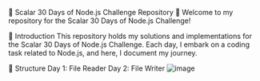 🚀 Scalar 30 Days of Node.js Challenge Repository 🚀
Welcome to my repository for the Scalar 30 Days of Node.js Challenge!

🌟 Introduction
This repository holds my solutions and implementations for the Scalar 30 Days of Node.js Challenge. Each day, I embark on a coding task related to Node.js, and here, I document my journey.

📂 Structure
Day 1: File Reader
Day 2: File Writer
![image](https://github.com/psanthosh07/30_days_of_nodejs/assets/58479203/3598e060-9d9b-4dee-b585-d4c9d5646cff)


